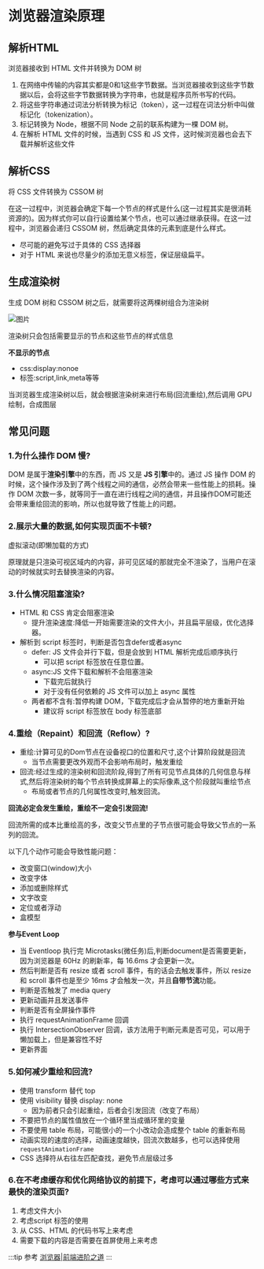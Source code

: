 # 浏览器渲染原理

## 解析HTML
浏览器接收到 HTML 文件并转换为 DOM 树

1. 在网络中传输的内容其实都是0和1这些字节数据。当浏览器接收到这些字节数据以后，会将这些字节数据转换为字符串，也就是程序员所书写的代码。
2. 将这些字符串通过词法分析转换为标记（token），这一过程在词法分析中叫做标记化（tokenization）。
3. 标记转换为 Node，根据不同 Node 之前的联系构建为一棵 DOM 树。
4. 在解析 HTML 文件的时候，当遇到 CSS 和 JS 文件，这时候浏览器也会去下载并解析这些文件

## 解析CSS
将 CSS 文件转换为 CSSOM 树

在这一过程中，浏览器会确定下每一个节点的样式是什么(这一过程其实是很消耗资源的)。因为样式你可以自行设置给某个节点，也可以通过继承获得。在这一过程中，浏览器会递归 CSSOM 树，然后确定具体的元素到底是什么样式。
* 尽可能的避免写过于具体的 CSS 选择器
* 对于 HTML 来说也尽量少的添加无意义标签，保证层级扁平。

## 生成渲染树

生成 DOM 树和 CSSOM 树之后，就需要将这两棵树组合为渲染树

![图片](http://img.cdn.sugarat.top/mdImg/MTU4MzMwNTYyNTE4Ng==583305625186)

渲染树只会包括需要显示的节点和这些节点的样式信息

**不显示的节点**
* css:display:nonoe
* 标签:script,link,meta等等

当浏览器生成渲染树以后，就会根据渲染树来进行布局(回流重绘),然后调用 GPU 绘制，合成图层

## 常见问题
### 1.为什么操作 DOM 慢?

 DOM 是属于**渲染引擎**中的东西，而 JS 又是 **JS 引擎**中的。通过 JS 操作 DOM 的时候，这个操作涉及到了两个线程之间的通信，必然会带来一些性能上的损耗。操作 DOM 次数一多，就等同于一直在进行线程之间的通信，并且操作DOM可能还会带来重绘回流的影响，所以也就导致了性能上的问题。


### 2.展示大量的数据,如何实现页面不卡顿?
虚拟滚动(即懒加载的方式)

原理就是只渲染可视区域内的内容，非可见区域的那就完全不渲染了，当用户在滚动的时候就实时去替换渲染的内容。

### 3.什么情况阻塞渲染?
* HTML 和 CSS 肯定会阻塞渲染
  * 提升渲染速度:降低一开始需要渲染的文件大小，并且扁平层级，优化选择器。
* 解析到 script 标签时，判断是否包含defer或者async
  * defer: JS 文件会并行下载，但是会放到 HTML 解析完成后顺序执行
    * 可以把 script 标签放在任意位置。
  * async:JS 文件下载和解析不会阻塞渲染
    * 下载完后就执行
    * 对于没有任何依赖的 JS 文件可以加上 async 属性
  * 两者都不含有:暂停构建 DOM，下载完成后才会从暂停的地方重新开始
    * 建议将 script 标签放在 body 标签底部
  
### 4.重绘（Repaint）和回流（Reflow）?
* 重绘:计算可见的Dom节点在设备视口的位置和尺寸,这个计算阶段就是回流
  * 当节点需要更改外观而不会影响布局时，触发重绘
* 回流:经过生成的渲染树和回流阶段,得到了所有可见节点具体的几何信息与样式,然后将渲染树的每个节点转换成屏幕上的实际像素,这个阶段就叫重绘节点
  * 布局或者节点的几何属性改变时,触发回流。

**回流必定会发生重绘，重绘不一定会引发回流!**

回流所需的成本比重绘高的多，改变父节点里的子节点很可能会导致父节点的一系列的回流。

以下几个动作可能会导致性能问题：
* 改变窗口(window)大小
* 改变字体
* 添加或删除样式
* 文字改变
* 定位或者浮动
* 盒模型

**参与Event Loop**

* 当 Eventloop 执行完 Microtasks(微任务)后,判断document是否需要更新，因为浏览器是 60Hz 的刷新率，每 16.6ms 才会更新一次。
* 然后判断是否有 resize 或者 scroll 事件，有的话会去触发事件，所以 resize 和 scroll 事件也是至少 16ms 才会触发一次，并且**自带节流**功能。
* 判断是否触发了 media query
* 更新动画并且发送事件
* 判断是否有全屏操作事件
* 执行 requestAnimationFrame 回调
* 执行 IntersectionObserver 回调，该方法用于判断元素是否可见，可以用于懒加载上，但是兼容性不好
* 更新界面

### 5.如何减少重绘和回流?
* 使用 transform 替代 top
* 使用 visibility 替换 display: none
  * 因为前者只会引起重绘，后者会引发回流（改变了布局）
* 不要把节点的属性值放在一个循环里当成循环里的变量
* 不要使用 table 布局，可能很小的一个小改动会造成整个 table 的重新布局
* 动画实现的速度的选择，动画速度越快，回流次数越多，也可以选择使用``requestAnimationFrame``
* CSS 选择符从右往左匹配查找，避免节点层级过多

### 6.在不考虑缓存和优化网络协议的前提下，考虑可以通过哪些方式来最快的渲染页面?
1. 考虑文件大小
2. 考虑script 标签的使用
3. 从 CSS、HTML 的代码书写上来考虑
4. 需要下载的内容是否需要在首屏使用上来考虑

:::tip 参考
[浏览器|前端进阶之道](https://yuchengkai.cn/docs/frontend/browser.html)
:::